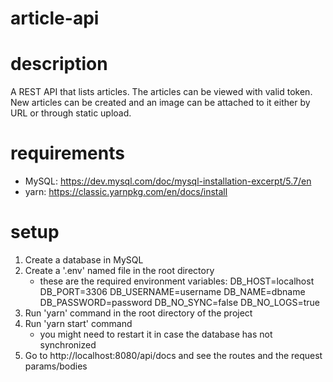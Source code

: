# article-api

# description

A REST API that lists articles. The articles can be viewed with valid token.
New articles can be created and an image can be attached to it either by URL or through static upload.

# requirements

- MySQL: https://dev.mysql.com/doc/mysql-installation-excerpt/5.7/en
- yarn: https://classic.yarnpkg.com/en/docs/install

# setup

1. Create a database in MySQL
2. Create a '.env' named file in the root directory
   - these are the required environment variables:
     DB_HOST=localhost
     DB_PORT=3306
     DB_USERNAME=username
     DB_NAME=dbname
     DB_PASSWORD=password
     DB_NO_SYNC=false
     DB_NO_LOGS=true
3. Run 'yarn' command in the root directory of the project
4. Run 'yarn start' command
   - you might need to restart it in case the database has not synchronized
5. Go to http://localhost:8080/api/docs and see the routes and the request params/bodies
